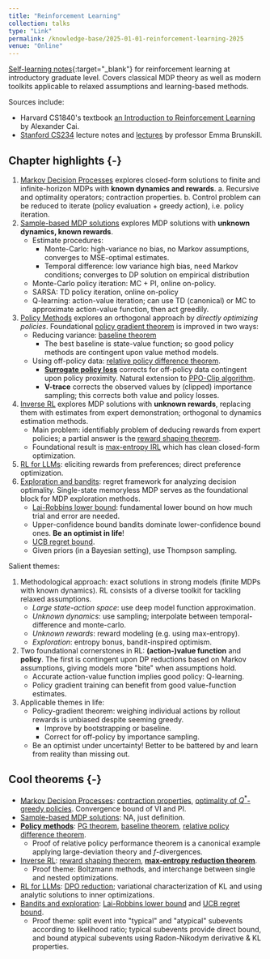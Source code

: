 ```yaml
---
title: "Reinforcement Learning"
collection: talks
type: "Link"
permalink: /knowledge-base/2025-01-01-reinforcement-learning-2025
venue: "Online"
---
```


[Self-learning notes](https://nlyu1.github.io/reinforcement-learning){:target="_blank"} for reinforcement learning at introductory graduate level. Covers classical MDP theory as well as modern toolkits applicable to relaxed assumptions and learning-based methods. 

Sources include: 

- Harvard CS1840's textbook [an Introduction to Reinforcement Learning](https://rlbook.adzc.ai/) by Alexander Cai. 
- [Stanford CS234](https://web.stanford.edu/class/cs234/) lecture notes and [lectures](https://www.youtube.com/watch?v=WsvFL-LjA6U&list=PLoROMvodv4rN4wG6Nk6sNpTEbuOSosZdX) by professor Emma Brunskill. 

## Chapter highlights {-}

1. [Markov Decision Processes](https://nlyu1.github.io/reinforcement-learning/mdp.html#mdp) explores closed-form solutions to finite and infinite-horizon MDPs with **known dynamics and rewards**.
    a. Recursive and optimality operators; contraction properties.
    b. Control problem can be reduced to iterate (policy evaluation + greedy action), i.e. policy iteration. 
2. [Sample-based MDP solutions](https://nlyu1.github.io/reinforcement-learning/sampMDP.html#sampMDP) explores MDP solutions with **unknown dynamics, known rewards**. 
    - Estimate procedures: 
        - Monte-Carlo: high-variance no bias, no Markov assumptions, converges to MSE-optimal estimates. 
        - Temporal difference: low variance high bias, need Markov conditions; converges to DP solution on empirical distribution 
    - Monte-Carlo policy iteration: MC + PI, online on-policy. 
    - SARSA: TD policy iteration, online on-policy 
    - Q-learning: action-value iteration; can use TD (canonical) or MC to approximate action-value function, then act greedily. 
3. [Policy Methods](https://nlyu1.github.io/reinforcement-learning/polMethods.html#polMethods) explores an orthogonal approach by _directly optimizing policies_. Foundational [policy gradient theorem](https://nlyu1.github.io/reinforcement-learning/polMethods.html#thm:PG) is improved in two ways: 
    - Reducing variance: [baseline theorem](https://nlyu1.github.io/reinforcement-learning/polMethods.html#thm:pgBaseline)
        - The best baseline is state-value function; so good policy methods are contingent upon value method models. 
    - Using off-policy data: [relative policy difference theorem](https://nlyu1.github.io/reinforcement-learning/polMethods.html#thm:PDL). 
        - [**Surrogate policy loss**](https://nlyu1.github.io/reinforcement-learning/polMethods.html#def:surrogatePG) corrects for off-policy data contingent upon policy proximity. Natural extension to [PPO-Clip algorithm](https://nlyu1.github.io/reinforcement-learning/polMethods.html#def:ppoClip). 
        - **V-trace** corrects the observed values by (clipped) importance sampling; this corrects both value and policy losses. 
4. [Inverse RL](https://nlyu1.github.io/reinforcement-learning/iRL.html#iRL) explores MDP solutions with **unknown rewards**, replacing them with estimates from expert demonstration; orthogonal to dynamics estimation methods. 
    - Main problem: identifiably problem of deducing rewards from expert policies; a partial answer is the [reward shaping theorem](https://nlyu1.github.io/reinforcement-learning/iRL.html#thm:rewardShapingTheorem). 
    - Foundational result is [max-entropy IRL](https://nlyu1.github.io/reinforcement-learning/iRL.html#maxEntropyiRL) which has clean closed-form optimization. 
5. [RL for LLMs](https://nlyu1.github.io/reinforcement-learning/rlLLMs.html#rlLLMs): eliciting rewards from preferences; direct preference optimization. 
6. [Exploration and bandits](https://nlyu1.github.io/reinforcement-learning/exploration.html#exploration): regret framework for analyzing decision optimality. Single-state memoryless MDP serves as the foundational block for MDP exploration methods. 
    - [Lai-Robbins lower bound](https://nlyu1.github.io/reinforcement-learning/exploration.html#thm:regretLowerBound): fundamental lower bound on how much trial and error are needed. 
    - Upper-confidence bound bandits dominate lower-confidence bound ones. **Be an optimist in life**!
    - [UCB regret bound](https://nlyu1.github.io/reinforcement-learning/exploration.html#thm:ucbRegret). 
    - Given priors (in a Bayesian setting), use Thompson sampling. 

  
Salient themes: 

1. Methodological approach: exact solutions in strong models (finite MDPs with known dynamics). RL consists of a diverse toolkit for tackling relaxed assumptions. 
    - _Large state-action space_: use deep model function approximation. 
    - _Unknown dynamics_: use sampling; interpolate between temporal-difference and monte-carlo. 
    - _Unknown rewards_: reward modeling (e.g. using max-entropy). 
    - _Exploration_: entropy bonus, bandit-inspired optimism. 
2. Two foundational cornerstones in RL: **(action-)value function** and **policy**. The first is contingent upon DP reductions based on Markov assumptions, giving models more "bite" when assumptions hold. 
    - Accurate action-value function implies good policy: Q-learning. 
    - Policy gradient training can benefit from good value-function estimates. 
3. Applicable themes in life: 
    - Policy-gradient theorem: weighing individual actions by rollout rewards is unbiased despite seeming greedy. 
      - Improve by bootstrapping or baseline. 
      - Correct for off-policy by importance sampling. 
    - Be an optimist under uncertainty! Better to be battered by and learn from reality than missing out. 


## Cool theorems {-} 

- [Markov Decision Processes](https://nlyu1.github.io/reinforcement-learning/mdp.html#mdp): [contraction properties](https://nlyu1.github.io/reinforcement-learning/mdp.html#thm:contraction), [optimality of $Q^*$-greedy policies](https://nlyu1.github.io/reinforcement-learning/mdp.html#thm:greedyPolicyOptimal). Convergence bound of VI and PI. 
- [Sample-based MDP solutions](https://nlyu1.github.io/reinforcement-learning/sampMDP.html#sampMDP): NA, just definition. 
- [**Policy methods**](#https://nlyu1.github.io/reinforcement-learning/polMethods.html#polMethods): [PG theorem](https://nlyu1.github.io/reinforcement-learning/polMethods.html#thm:PG), [baseline theorem](https://nlyu1.github.io/reinforcement-learning/polMethods.html#thm:pgBaseline), [relative policy difference theorem](https://nlyu1.github.io/reinforcement-learning/polMethods.html#def:surrogatePG). 
  - Proof of relative policy performance theorem is a canonical example applying large-deviation theory and $f$-divergences. 
- [Inverse RL](https://nlyu1.github.io/reinforcement-learning/iRL.html#iRL): [reward shaping theorem](https://nlyu1.github.io/reinforcement-learning/iRL.html#thm:rewardShapingTheorem), [**max-entropy reduction theorem**](https://nlyu1.github.io/reinforcement-learning/iRL.html#thm:maxEntReduction). 
  - Proof theme: Boltzmann methods, and interchange between single and nested optimizations. 
- [RL for LLMs](https://nlyu1.github.io/reinforcement-learning/rlLLMs.html#rlLLMs): [DPO reduction](https://nlyu1.github.io/reinforcement-learning/rlLLMs.html#dpo); variational characterization of KL and using analytic solutions to inner optimizations. 
- [Bandits and exploration](https://nlyu1.github.io/reinforcement-learning/exploration.html#exploration): [Lai-Robbins lower bound](https://nlyu1.github.io/reinforcement-learning/exploration.html#thm:regretLowerBound) and [UCB regret bound](https://nlyu1.github.io/reinforcement-learning/exploration.html#thm:ucbRegret). 
  - Proof theme: split event into "typical" and "atypical" subevents according to likelihood ratio; typical subevents provide direct bound, and bound atypical subevents using Radon-Nikodym derivative & KL properties. 